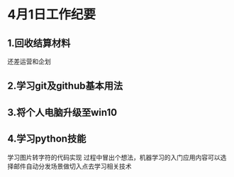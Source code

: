 # 4月1日工作纪要

## 1.回收结算材料
还差运营和企划
## 2.学习git及github基本用法
## 3.将个人电脑升级至win10
## 4.学习python技能
学习图片转字符的代码实现
过程中冒出个想法，机器学习的入门应用内容可以选择邮件自动分发场景做切入点去学习相关技术
